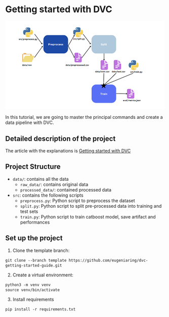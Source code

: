 # Getting started with DVC

![](https://github.com/eugeniaring/dvc-getting-started-guide/blob/main/datapipeline.png)

In this tutorial, we are going to master the principal commands and create a data pipeline with DVC.


## Detailed description of the project

The article with the explanations is [Getting started with DVC](https://dagshub.com/blog/getting-started-with-dvc/)

## Project Structure

* ```data/```: contains all the data
    * ```raw_data/```: contains original data
    * ```processed_data/```: contained processed data
* ```src```: contains the following scripts
    * ```preprocess.py```: Python script to preprocess the dataset
    * ```split.py```: Python script to split pre-processed data into training and test sets
    * ```train.py```: Python script to train catboost model, save artifact and performances

## Set up the project 

1. Clone the template branch:

```
git clone --branch template https://github.com/eugeniaring/dvc-getting-started-guide.git
```

2. Create a virtual environment:

```
python3 -m venv venv
source venv/bin/activate
```

3. Install requirements

```
pip install -r requirements.txt
```
